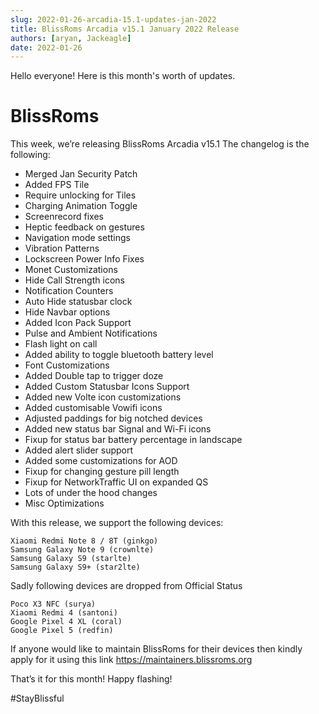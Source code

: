```yaml
---
slug: 2022-01-26-arcadia-15.1-updates-jan-2022
title: BlissRoms Arcadia v15.1 January 2022 Release
authors: [aryan, Jackeagle]
date: 2022-01-26
---
```


Hello everyone! Here is this month's worth of updates.

# BlissRoms

This week, we’re releasing BlissRoms Arcadia v15.1 The changelog is the following:

- Merged Jan Security Patch
- Added FPS Tile
- Require unlocking for Tiles
- Charging Animation Toggle
- Screenrecord fixes
- Heptic feedback on gestures
- Navigation mode settings
- Vibration Patterns
- Lockscreen Power Info Fixes
- Monet Customizations
- Hide Call Strength icons
- Notification Counters
- Auto Hide statusbar clock
- Hide Navbar options
- Added Icon Pack Support
- Pulse and Ambient Notifications
- Flash light on call
- Added ability to toggle bluetooth battery level
- Font Customizations
- Added Double tap to trigger doze
- Added Custom Statusbar Icons Support
- Added new Volte icon customizations
- Added customisable Vowifi icons
- Adjusted paddings for big notched devices
- Added new status bar Signal and Wi-Fi icons
- Fixup for status bar battery percentage in landscape
- Added alert slider support
- Added some customizations for AOD
- Fixup for changing gesture pill length
- Fixup for NetworkTraffic UI on expanded QS
- Lots of under the hood changes
- Misc Optimizations

With this release, we support the following devices:

    Xiaomi Redmi Note 8 / 8T (ginkgo)
    Samsung Galaxy Note 9 (crownlte)
    Samsung Galaxy S9 (starlte)
    Samsung Galaxy S9+ (star2lte)

Sadly following devices are dropped from Official Status

    Poco X3 NFC (surya)
    Xiaomi Redmi 4 (santoni)
    Google Pixel 4 XL (coral)
    Google Pixel 5 (redfin)
    
If anyone would like to maintain BlissRoms for their devices then kindly apply for it using this link https://maintainers.blissroms.org

That’s it for this month! Happy flashing!

#StayBlissful
